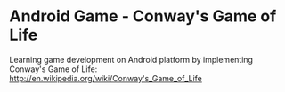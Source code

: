 Android Game - Conway's Game of Life
====================================

Learning game development on Android platform by implementing Conway's Game of
Life: http://en.wikipedia.org/wiki/Conway's_Game_of_Life
